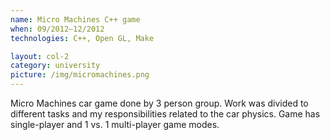 ```yaml
---
name: Micro Machines C++ game
when: 09/2012–12/2012
technologies: C++, Open GL, Make

layout: col-2
category: university
picture: /img/micromachines.png
---
```


Micro Machines car game done by 3 person group. Work was divided to different tasks and my responsibilities related to the car physics. Game has single-player and 1 vs. 1 multi-player game modes.